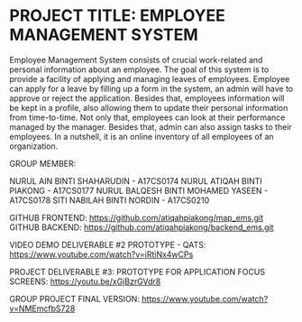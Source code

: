 # PROJECT TITLE: EMPLOYEE MANAGEMENT SYSTEM
Employee Management System consists of crucial work-related and personal information about an employee. The goal of this system is to provide a facility of applying and managing leaves of employees. Employee can apply for a leave by filling up a form in the system, an admin will have to approve or reject the application. Besides that, employees information will be kept in a profile, also allowing them to update their personal information from time-to-time. Not only that, employees can look at their performance managed by the manager. Besides that, admin can also assign tasks to their employees. In a nutshell, it is an online inventory of all employees of an organization.

GROUP MEMBER:

NURUL AIN BINTI SHAHARUDIN - A17CS0174
NURUL ATIQAH BINTI PIAKONG - A17CS0177
NURUL BALQESH BINTI MOHAMED YASEEN - A17CS0178
SITI NABILAH BINTI NORDIN - A17CS0210


GITHUB FRONTEND: https://github.com/atiqahpiakong/map_ems.git
GITHUB BACKEND: https://github.com/atiqahpiakong/backend_ems.git


VIDEO DEMO DELIVERABLE #2 PROTOTYPE - QATS: https://www.youtube.com/watch?v=jRtiNx4wCPs

PROJECT DELIVERABLE #3: PROTOTYPE FOR APPLICATION FOCUS SCREENS: https://youtu.be/xGjBzrGVdr8

GROUP PROJECT FINAL VERSION: https://www.youtube.com/watch?v=NMEmcfbS728
